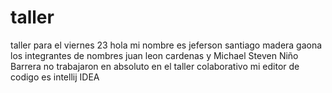# taller
taller para el viernes 23 hola mi nombre es jeferson santiago madera gaona 
los integrantes de nombres juan leon cardenas y Michael Steven Niño Barrera no trabajaron en absoluto en el taller colaborativo
mi editor de codigo es intellij IDEA
